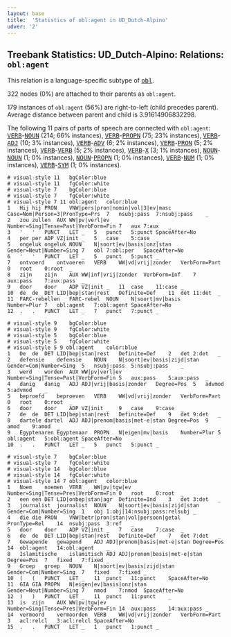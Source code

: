 ```yaml
---
layout: base
title:  'Statistics of obl:agent in UD_Dutch-Alpino'
udver: '2'
---
```


## Treebank Statistics: UD_Dutch-Alpino: Relations: `obl:agent`

This relation is a language-specific subtype of <tt><a href="nl_alpino-dep-obl.html">obl</a></tt>.

322 nodes (0%) are attached to their parents as `obl:agent`.

179 instances of `obl:agent` (56%) are right-to-left (child precedes parent).
Average distance between parent and child is 3.91614906832298.

The following 11 pairs of parts of speech are connected with `obl:agent`: <tt><a href="nl_alpino-pos-VERB.html">VERB</a></tt>-<tt><a href="nl_alpino-pos-NOUN.html">NOUN</a></tt> (214; 66% instances), <tt><a href="nl_alpino-pos-VERB.html">VERB</a></tt>-<tt><a href="nl_alpino-pos-PROPN.html">PROPN</a></tt> (75; 23% instances), <tt><a href="nl_alpino-pos-VERB.html">VERB</a></tt>-<tt><a href="nl_alpino-pos-ADJ.html">ADJ</a></tt> (10; 3% instances), <tt><a href="nl_alpino-pos-VERB.html">VERB</a></tt>-<tt><a href="nl_alpino-pos-ADV.html">ADV</a></tt> (6; 2% instances), <tt><a href="nl_alpino-pos-VERB.html">VERB</a></tt>-<tt><a href="nl_alpino-pos-PRON.html">PRON</a></tt> (5; 2% instances), <tt><a href="nl_alpino-pos-VERB.html">VERB</a></tt>-<tt><a href="nl_alpino-pos-VERB.html">VERB</a></tt> (5; 2% instances), <tt><a href="nl_alpino-pos-VERB.html">VERB</a></tt>-<tt><a href="nl_alpino-pos-X.html">X</a></tt> (3; 1% instances), <tt><a href="nl_alpino-pos-NOUN.html">NOUN</a></tt>-<tt><a href="nl_alpino-pos-NOUN.html">NOUN</a></tt> (1; 0% instances), <tt><a href="nl_alpino-pos-NOUN.html">NOUN</a></tt>-<tt><a href="nl_alpino-pos-PROPN.html">PROPN</a></tt> (1; 0% instances), <tt><a href="nl_alpino-pos-VERB.html">VERB</a></tt>-<tt><a href="nl_alpino-pos-NUM.html">NUM</a></tt> (1; 0% instances), <tt><a href="nl_alpino-pos-VERB.html">VERB</a></tt>-<tt><a href="nl_alpino-pos-SYM.html">SYM</a></tt> (1; 0% instances).


~~~ conllu
# visual-style 11	bgColor:blue
# visual-style 11	fgColor:white
# visual-style 7	bgColor:blue
# visual-style 7	fgColor:white
# visual-style 7 11 obl:agent	color:blue
1	Hij	hij	PRON	VNW|pers|pron|nomin|vol|3|ev|masc	Case=Nom|Person=3|PronType=Prs	7	nsubj:pass	7:nsubj:pass	_
2	zou	zullen	AUX	WW|pv|verl|ev	Number=Sing|Tense=Past|VerbForm=Fin	7	aux	7:aux	_
3	'	'	PUNCT	LET	_	5	punct	5:punct	SpaceAfter=No
4	per	per	ADP	VZ|init	_	5	case	5:case	_
5	ongeluk	ongeluk	NOUN	N|soort|ev|basis|onz|stan	Gender=Neut|Number=Sing	7	obl	7:obl:per	SpaceAfter=No
6	'	'	PUNCT	LET	_	5	punct	5:punct	_
7	ontvoerd	ontvoeren	VERB	WW|vd|vrij|zonder	VerbForm=Part	0	root	0:root	_
8	zijn	zijn	AUX	WW|inf|vrij|zonder	VerbForm=Inf	7	aux:pass	7:aux:pass	_
9	door	door	ADP	VZ|init	_	11	case	11:case	_
10	de	de	DET	LID|bep|stan|rest	Definite=Def	11	det	11:det	_
11	FARC-rebellen	FARC-rebel	NOUN	N|soort|mv|basis	Number=Plur	7	obl:agent	7:obl:agent	SpaceAfter=No
12	.	.	PUNCT	LET	_	7	punct	7:punct	_

~~~


~~~ conllu
# visual-style 9	bgColor:blue
# visual-style 9	fgColor:white
# visual-style 5	bgColor:blue
# visual-style 5	fgColor:white
# visual-style 5 9 obl:agent	color:blue
1	De	de	DET	LID|bep|stan|rest	Definite=Def	2	det	2:det	_
2	defensie	defensie	NOUN	N|soort|ev|basis|zijd|stan	Gender=Com|Number=Sing	5	nsubj:pass	5:nsubj:pass	_
3	werd	worden	AUX	WW|pv|verl|ev	Number=Sing|Tense=Past|VerbForm=Fin	5	aux:pass	5:aux:pass	_
4	danig	danig	ADJ	ADJ|vrij|basis|zonder	Degree=Pos	5	advmod	5:advmod	_
5	beproefd	beproeven	VERB	WW|vd|vrij|zonder	VerbForm=Part	0	root	0:root	_
6	door	door	ADP	VZ|init	_	9	case	9:case	_
7	de	de	DET	LID|bep|stan|rest	Definite=Def	9	det	9:det	_
8	dartele	dartel	ADJ	ADJ|prenom|basis|met-e|stan	Degree=Pos	9	amod	9:amod	_
9	Egyptenaren	Egyptenaar	PROPN	N|eigen|mv|basis	Number=Plur	5	obl:agent	5:obl:agent	SpaceAfter=No
10	.	.	PUNCT	LET	_	5	punct	5:punct	_

~~~


~~~ conllu
# visual-style 7	bgColor:blue
# visual-style 7	fgColor:white
# visual-style 14	bgColor:blue
# visual-style 14	fgColor:white
# visual-style 14 7 obl:agent	color:blue
1	Noem	noemen	VERB	WW|pv|tgw|ev	Number=Sing|Tense=Pres|VerbForm=Fin	0	root	0:root	_
2	een	een	DET	LID|onbep|stan|agr	Definite=Ind	3	det	3:det	_
3	journalist	journalist	NOUN	N|soort|ev|basis|zijd|stan	Gender=Com|Number=Sing	1	obj	1:obj|14:nsubj:pass:relsubj	_
4	die	die	PRON	VNW|betr|pron|stan|vol|persoon|getal	PronType=Rel	14	nsubj:pass	3:ref	_
5	door	door	ADP	VZ|init	_	7	case	7:case	_
6	de	de	DET	LID|bep|stan|rest	Definite=Def	7	det	7:det	_
7	Gewapende	gewapend	ADJ	ADJ|prenom|basis|met-e|stan	Degree=Pos	14	obl:agent	14:obl:agent	_
8	Islamitische	islamitisch	ADJ	ADJ|prenom|basis|met-e|stan	Degree=Pos	7	fixed	7:fixed	_
9	Groep	groep	NOUN	N|soort|ev|basis|zijd|stan	Gender=Com|Number=Sing	7	fixed	7:fixed	_
10	(	(	PUNCT	LET	_	11	punct	11:punct	SpaceAfter=No
11	GIA	GIA	PROPN	N|eigen|ev|basis|onz|stan	Gender=Neut|Number=Sing	7	nmod	7:nmod	SpaceAfter=No
12	)	)	PUNCT	LET	_	11	punct	11:punct	_
13	is	zijn	AUX	WW|pv|tgw|ev	Number=Sing|Tense=Pres|VerbForm=Fin	14	aux:pass	14:aux:pass	_
14	vermoord	vermoorden	VERB	WW|vd|vrij|zonder	VerbForm=Part	3	acl:relcl	3:acl:relcl	SpaceAfter=No
15	.	.	PUNCT	LET	_	1	punct	1:punct	_

~~~


